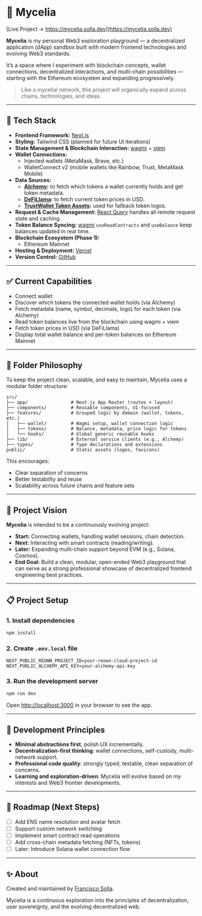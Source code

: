 # 🌿 Mycelia

[Live Project → https://mycelia.solla.dev](https://mycelia.solla.dev)

**Mycelia** is my personal Web3 exploration playground — a decentralized application (dApp) sandbox built with modern frontend technologies and evolving Web3 standards.

It’s a space where I experiment with blockchain concepts, wallet connections, decentralized interactions, and multi-chain possibilities — starting with the Ethereum ecosystem and expanding progressively.

> Like a mycelial network, this project will organically expand across chains, technologies, and ideas.

---

## 🚀 Tech Stack

- **Frontend Framework:** [Next.js](https://nextjs.org/)
- **Styling:** Tailwind CSS (planned for future UI iterations)
- **State Management & Blockchain Interaction:** [wagmi](https://wagmi.sh/) + [viem](https://viem.sh/)
- **Wallet Connections:**
  - Injected wallets (MetaMask, Brave, etc.)
  - WalletConnect v2 (mobile wallets like Rainbow, Trust, MetaMask Mobile)
- **Data Sources:**
  - **[Alchemy](https://www.alchemy.com/):** to fetch which tokens a wallet currently holds and get token metadata.
  - **[DeFiLlama](https://defillama.com/):** to fetch current token prices in USD.
  - **[TrustWallet Token Assets](https://github.com/trustwallet/assets):** used for fallback token logos.
- **Request & Cache Management:** [React Query](https://tanstack.com/query) handles all remote request state and caching.
- **Token Balance Syncing:** [wagmi](https://wagmi.sh/) `useReadContracts` and `useBalance` keep balances updated in real time.
- **Blockchain Ecosystem (Phase 1):**
  - Ethereum Mainnet
- **Hosting & Deployment:** [Vercel](https://vercel.com/)
- **Version Control:** [GitHub](https://github.com/franciscosolla/mycelia)

---

## ✅ Current Capabilities

- Connect wallet
- Discover which tokens the connected wallet holds (via Alchemy)
- Fetch metadata (name, symbol, decimals, logo) for each token (via Alchemy)
- Read token balances live from the blockchain using wagmi + viem
- Fetch token prices in USD (via DeFiLlama)
- Display total wallet balance and per-token balances on Ethereum Mainnet

---

## 🧱 Folder Philosophy

To keep the project clean, scalable, and easy to maintain, Mycelia uses a modular folder structure:

```
src/
├── app/                # Next.js App Router (routes + layout)
├── components/         # Reusable components, UI-focused
├── features/           # Grouped logic by domain (wallet, tokens, etc.)
│   ├── wallet/         # Wagmi setup, wallet connection logic
│   ├── tokens/         # Balance, metadata, price logic for tokens
│   └── hooks/          # Global generic reusable hooks
├── lib/                # External service clients (e.g., Alchemy)
├── types/              # Type declarations and extensions
public/                 # Static assets (logos, favicons)
```

This encourages:

- Clear separation of concerns
- Better testability and reuse
- Scalability across future chains and feature sets

---

## 🧀 Project Vision

**Mycelia** is intended to be a continuously evolving project:

- **Start:** Connecting wallets, handling wallet sessions, chain detection.
- **Next:** Interacting with smart contracts (reading/writing).
- **Later:** Expanding multi-chain support beyond EVM (e.g., Solana, Cosmos).
- **End Goal:** Build a clean, modular, open-ended Web3 playground that can serve as a strong professional showcase of decentralized frontend engineering best practices.

---

## 📋 Project Setup

### 1. Install dependencies

```bash
npm install
```

### 2. Create `.env.local` file

```
NEXT_PUBLIC_REOWN_PROJECT_ID=your-reown-cloud-project-id
NEXT_PUBLIC_ALCHEMY_API_KEY=your-alchemy-api-key
```

### 3. Run the development server

```bash
npm run dev
```

Open [http://localhost:3000](http://localhost:3000) in your browser to see the app.

---

## 🎯 Development Principles

- **Minimal abstractions first**, polish UX incrementally.
- **Decentralization-first thinking**: wallet connections, self-custody, multi-network support.
- **Professional code quality**: strongly typed, testable, clean separation of concerns.
- **Learning and exploration-driven**: Mycelia will evolve based on my interests and Web3 frontier developments.

---

## 📖 Roadmap (Next Steps)

- [ ] Add ENS name resolution and avatar fetch
- [ ] Support custom network switching
- [ ] Implement smart contract read operations
- [ ] Add cross-chain metadata fetching (NFTs, tokens)
- [ ] Later: Introduce Solana wallet connection flow

---

## ✨ About

Created and maintained by [Francisco Solla](https://solla.dev).

Mycelia is a continuous exploration into the principles of decentralization, user sovereignty, and the evolving decentralized web.
